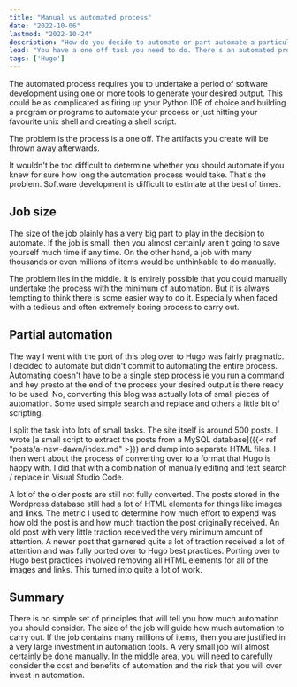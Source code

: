 ```yaml
---
title: "Manual vs automated process"
date: "2022-10-06"
lastmod: "2022-10-24"
description: "How do you decide to automate or part automate a particular process."
lead: "You have a one off task you need to do. There's an automated process you can build to achieve the end result or you could do the process manually. How do you decide which route to go down?"
tags: ['Hugo']
---
```


<!--more-->

The automated process requires you to undertake a period of software development using one or more tools to generate your desired output. This could be as complicated as firing up your Python IDE of choice and building a program or programs to automate your process or just hitting your favourite unix shell and creating a shell script.

The problem is the process is a one off. The artifacts you create will be thrown away afterwards.

It wouldn't be too difficult to determine whether you should automate if you knew for sure how long the automation process would take. That's the problem. Software development is difficult to estimate at the best of times.

## Job size

The size of the job plainly has a very big part to play in the decision to automate. If the job is small, then you almost certainly aren't going to save yourself much time if any time. On the other hand, a job with many thousands or even millions of items would be unthinkable to do manually.

The problem lies in the middle. It is entirely possible that you could manually undertake the process with the minimum of automation. But it is always tempting to think there is some easier way to do it. Especially when faced with a tedious and often extremely boring process to carry out.

## Partial automation

The way I went with the port of this blog over to Hugo was fairly pragmatic. I decided to automate but didn't commit to automating the entire process. Automating doesn't have to be a single step process ie you run a command and hey presto at the end of the process your desired output is there ready to be used. No, converting this blog was actually lots of small pieces of automation. Some used simple search and replace and others a little bit of scripting.

I split the task into lots of small tasks. The site itself is around 500 posts. I wrote [a small script to extract the posts from a MySQL database]({{< ref "posts/a-new-dawn/index.md" >}}) and dump into separate HTML files. I then went about the process of converting over to a format that Hugo is happy with. I did that with a combination of manually editing and text search / replace in Visual Studio Code.

A lot of the older posts are still not fully converted. The posts stored in the Wordpress database still had a lot of HTML elements for things like images and links. The metric I used to determine how much effort to expend was how old the post is and how much traction the post originally received. An old post with very little traction received the very minimum amount of attention. A newer post that garnered quite a lot of traction received a lot of attention and was fully ported over to Hugo best practices. Porting over to Hugo best practices involved removing all HTML elements for all of the images and links. This turned into quite a lot of work.

## Summary

There is no simple set of principles that will tell you how much automation you should consider. The size of the job will guide how much automation to carry out. If the job contains many millions of items, then you are justified in a very large investment in automation tools. A very small job will almost certainly be done manually. In the middle area, you will need to carefully consider the cost and benefits of automation and the risk that you will over invest in automation.
